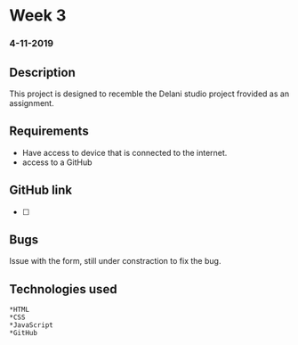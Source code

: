# Week 3
### 4-11-2019
### 
## Description 
This project is designed to recemble the Delani studio project frovided as an assignment.
## Requirements
* Have access to device that is connected to the internet. 
* access to a GitHub
## GitHub link
* [                     ]
## Bugs
Issue with the form, still under constraction to fix the bug.
## Technologies used
    *HTML
    *CSS
    *JavaScript
    *GitHub